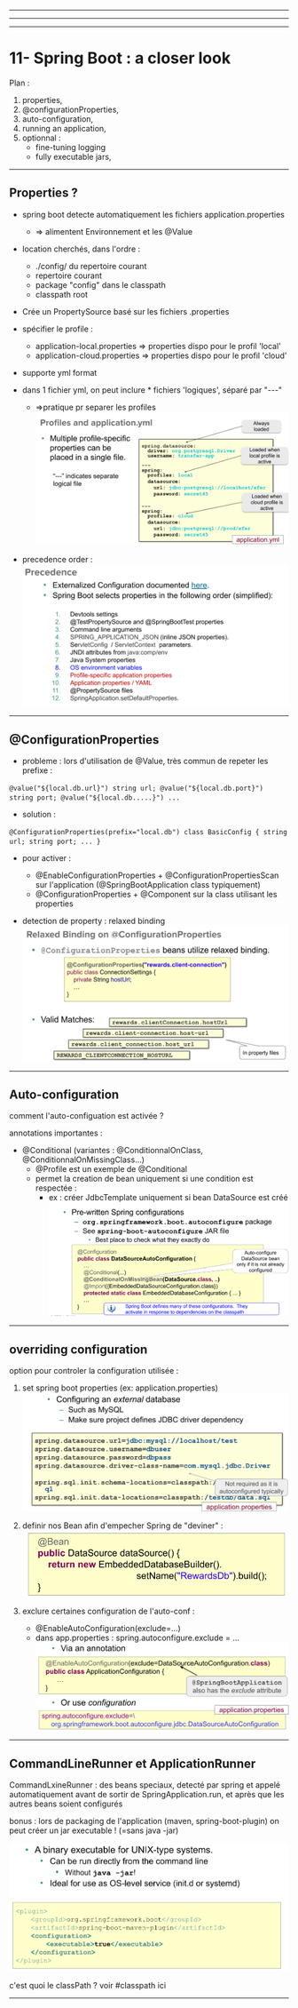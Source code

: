****************************
****************************












****************************
# 11- Spring Boot : a closer look

Plan :
1. properties,
2. @configurationProperties,
3. auto-configuration,
4. running an application,
5. optionnal :
    - fine-tuning logging
    - fully executable jars,

****************************************

## Properties ?

- spring boot detecte automatiquement les fichiers application.properties
    - => alimentent Environnement et les @Value

- location cherchés, dans l'ordre :
    - ./config/ du repertoire courant
    - repertoire courant
    - package "config" dans le classpath
    - classpath root
- Crée un PropertySource basé sur les fichiers .properties

- spécifier le profile :
    - application-local.properties => properties dispo pour le profil 'local'
    - application-cloud.properties => properties dispo pour le profil 'cloud'

- supporte yml format
- dans 1 fichier yml, on peut inclure * fichiers 'logiques', séparé par "---"
    - =>pratique pr separer les profiles
      ![img_10.png](../archive/img_10.png)

- precedence order :
![img_11.png](../archive/img_11.png)



****************************************
## @ConfigurationProperties

- probleme : lors d'utilisation de @Value, très commun de repeter les prefixe :

`
@value("${local.db.url}") string url;
@value("${local.db.port}") string port;
@value("${local.db.....}") ...
`
+ solution :

`
@ConfigurationProperties(prefix="local.db")
class BasicConfig {
string url;
string port;
...
}
`
- pour activer :
    - @EnableConfigurationProperties + @ConfigurationPropertiesScan
      sur l'application (@SpringBootApplication class typiquement)
    - @ConfigurationProperties + @Component sur la class utilisant les properties

- detection de property : relaxed binding
![img_12.png](../archive/img_12.png)

****************************************
## Auto-configuration

comment l'auto-configuation est activée ?

annotations importantes :
- @Conditional (variantes : @ConditionnalOnClass, @ConditionnalOnMissingClass...)
    - @Profile est un exemple de @Conditional
    - permet la creation de bean uniquement si une condition est respectée :
        - ex : créer JdbcTemplate uniquement si bean DataSource est créé
          ![img_13.png](../archive/img_13.png)

****************************************
## overriding configuration

option pour controler la configuration utilisée :
1. set spring boot properties (ex: application.properties)
![img_14.png](../archive/img_14.png)

2. definir nos Bean afin d'empecher Spring de "deviner" :
![img_15.png](../archive/img_15.png)

3. exclure certaines configuration de l'auto-conf :
    - @EnableAutoConfiguration(exclude=...)
    - dans app.properties : spring.autoconfigure.exclude = ...
      ![img_16.png](../archive/img_16.png)

****************************************
## CommandLineRunner et ApplicationRunner

CommandLxineRunner : des beans speciaux, detecté par spring et appelé
automatiquement avant de sortir de SpringApplication.run, et après que les autres beans soient configurés

bonus :
lors de packaging de l'application (maven, spring-boot-plugin)
on peut créer un jar executable ! (=sans java -jar)

![img_17.png](../archive/img_17.png)




c'est quoi le classPath ?
voir #classpath ici

****************************
